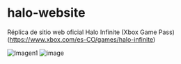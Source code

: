 # halo-website

Réplica de sitio web oficial Halo Infinite (Xbox Game Pass) (https://www.xbox.com/es-CO/games/halo-infinite)

![Imagen1](https://user-images.githubusercontent.com/72895441/158204501-eeaac930-6a52-40d5-9055-a9a013791a77.png)
![image](https://user-images.githubusercontent.com/72895441/158204993-129869b6-7dea-49b8-8f86-cca3b74179e8.png)
